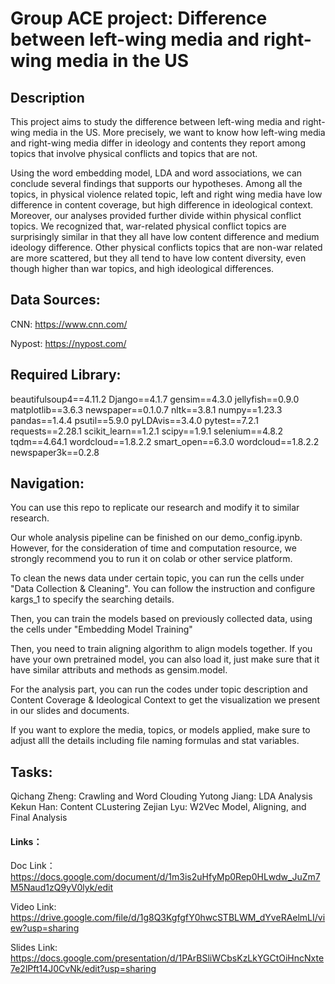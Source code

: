 # Group ACE project: Difference between left-wing media and right-wing media in the US

## Description
This project aims to study the difference between left-wing media
and right-wing media in the US. More precisely, we want to know how
left-wing media and right-wing media differ in ideology and contents they
report among topics that involve physical conflicts and topics that are not.

Using the word embedding model, LDA and word associations, we can conclude
several findings that supports our hypotheses. Among all the topics, in physical
violence related topic, left and right wing media have low difference in
content coverage, but high difference in ideological context. Moreover, our
analyses provided further divide within physical conflict topics. We recognized
that, war-related physical conflict topics are surprisingly similar in that they
all have low content difference and medium ideology difference. Other physical
conflicts topics that are non-war related are more scattered, but they all tend to
have low content diversity, even though higher than war topics, and high ideological
differences.

## Data Sources:
CNN: https://www.cnn.com/

Nypost: https://nypost.com/

## Required Library:

beautifulsoup4==4.11.2
Django==4.1.7
gensim==4.3.0
jellyfish==0.9.0
matplotlib==3.6.3
newspaper==0.1.0.7
nltk==3.8.1
numpy==1.23.3
pandas==1.4.4
psutil==5.9.0
pyLDAvis==3.4.0
pytest==7.2.1
requests==2.28.1
scikit_learn==1.2.1
scipy==1.9.1
selenium==4.8.2
tqdm==4.64.1
wordcloud==1.8.2.2
smart_open==6.3.0
wordcloud==1.8.2.2
newspaper3k==0.2.8

## Navigation:
You can use this repo to replicate our research and modify it to similar research.

Our whole analysis pipeline can be finished on our demo_config.ipynb. However, for the consideration of time and computation resource, we strongly recommend you to run it on colab or other service platform.

To clean the news data under certain topic, you can run the cells under "Data Collection & Cleaning".
You can follow the instruction and configure kargs_1 to specify the searching
details.

Then, you can train the models based on previously collected data, using the cells under "Embedding Model Training"

Then, you need to train aligning algorithm to align models together. If you have your own pretrained model, you can also load it, just make sure that it have similar attributs and methods as gensim.model.

For the analysis part, you can run the codes under topic description and Content Coverage & Ideological Context
to get the visualization we present in our slides and documents.

If you want to explore the media, topics, or models applied, make sure to adjust alll the details including file naming formulas and stat variables.

## Tasks:
Qichang Zheng: Crawling and Word Clouding
Yutong Jiang: LDA Analysis
Kekun Han: Content CLustering
Zejian Lyu: W2Vec Model, Aligning, and Final Analysis

#### Links：
Doc Link： https://docs.google.com/document/d/1m3is2uHfyMp0Rep0HLwdw_JuZm7M5Naud1zQ9yV0lyk/edit

Video Link: https://drive.google.com/file/d/1g8Q3KgfgfY0hwcSTBLWM_dYveRAelmLI/view?usp=sharing

Slides Link: https://docs.google.com/presentation/d/1PArBSliWCbsKzLkYGCtOiHncNxte7e2lPft14J0CvNk/edit?usp=sharing
